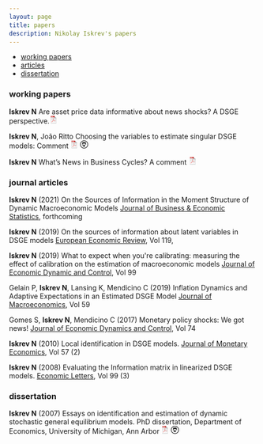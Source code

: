 ```yaml
---
layout: page
title: papers
description: Nikolay Iskrev's papers
---
```


<div class="navbar">
    <div class="navbar-inner">
        <ul class="nav">
            <li><a href="#techreports">working papers</a></li>        
            <li><a href="#articles">articles</a></li>
            <li><a href="#thesis">dissertation</a></li>
        </ul>
    </div>
</div>

### <a name="techreports"></a>working papers

**Iskrev N** Are asset price data informative about news shocks? A DSGE perspective.[![pdf](icons16/pdf-icon.png)](https://www.ecb.europa.eu/pub/pdf/scpwps/ecb.wp2161.en.pdf?ac50bbe68a8a315ec81869135857be20)

**Iskrev N**, João Ritto Choosing the variables to estimate singular DSGE models: Comment
[![pdf](icons16/pdf-icon.png)](https://github.com/niskrev/commentCFM/blob/master/CommentCFM.pdf)
[![GitHub](icons16/github-icon.png)](https://github.com/niskrev/commentCFM)

**Iskrev N** What’s News in Business Cycles? A comment
[![pdf](icons16/pdf-icon.png)](../assets/papers/SGU-Comment.pdf)



### <a name="articles"></a>journal articles

**Iskrev N** (2021) On the Sources of Information in the Moment Structure of Dynamic Macroeconomic Models [Journal of Business & Economic Statistics](https://doi.org/10.1080/07350015.2020.1803079), forthcoming

**Iskrev N** (2019) On the sources of information about latent variables in DSGE models [European Economic Review](https://doi.org/10.1016/j.euroecorev.2019.07.012), Vol 119, 

**Iskrev N** (2019) What to expect when you're calibrating: measuring the effect of calibration on the estimation of macroeconomic models [Journal of Economic Dynamic and Control](https://www.sciencedirect.com/science/article/pii/S0165188918303907?dgcid=author#sec0010), Vol 99

Gelain P, **Iskrev N**, Lansing K, Mendicino C (2019) Inflation Dynamics and Adaptive Expectations in an Estimated DSGE Model [Journal of Macroeconomics](https://doi.org/10.1016/j.jmacro.2018.12.002), Vol 59

Gomes S, **Iskrev N**, Mendicino C (2017) Monetary policy shocks: We got news! [Journal of Economic Dynamics and Control](https://www.sciencedirect.com/science/article/pii/S0165188916301749), Vol 74

**Iskrev N** (2010) Local identification in DSGE models. [Journal of Monetary Economics](https://www.sciencedirect.com/science/article/abs/pii/S0304393209001883), Vol 57 (2)

**Iskrev N** (2008) Evaluating the Information matrix in linearized DSGE models. [Economic Letters](https://www.journals.elsevier.com/economics-letters), Vol 99 (3)


### <a name="thesis"></a>dissertation

**Iskrev N** (2007) Essays on identification and estimation of dynamic stochastic general equilibrium models.  PhD dissertation, Department of Economics,
University of Michigan, Ann Arbor
[![pdf](icons16/pdf-icon.png)](../assets/papers/Thesis.pdf)
[![GitHub](icons16/github-icon.png)](https://github.com/niskrev/Thesis)
